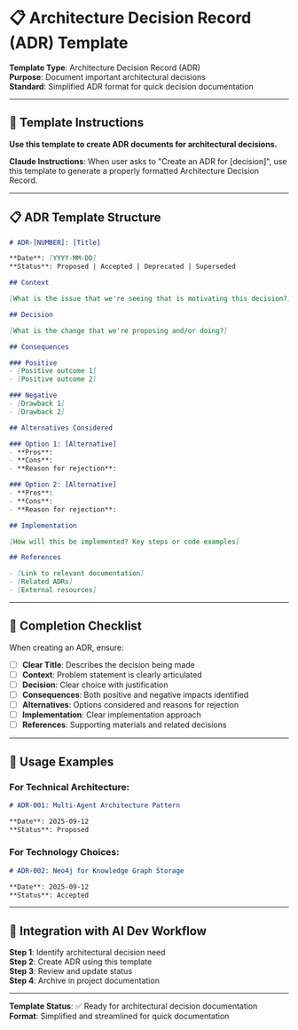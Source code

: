 # 📋 Architecture Decision Record (ADR) Template
**Template Type**: Architecture Decision Record (ADR)  
**Purpose**: Document important architectural decisions  
**Standard**: Simplified ADR format for quick decision documentation

---

## 🎯 Template Instructions

**Use this template to create ADR documents for architectural decisions.**

**Claude Instructions**: When user asks to "Create an ADR for [decision]", use this template to generate a properly formatted Architecture Decision Record.

---

## 📋 ADR Template Structure

```markdown
# ADR-[NUMBER]: [Title]

**Date**: [YYYY-MM-DD]  
**Status**: Proposed | Accepted | Deprecated | Superseded

## Context

[What is the issue that we're seeing that is motivating this decision?]

## Decision

[What is the change that we're proposing and/or doing?]

## Consequences

### Positive
- [Positive outcome 1]
- [Positive outcome 2]

### Negative
- [Drawback 1]
- [Drawback 2]

## Alternatives Considered

### Option 1: [Alternative]
- **Pros**: 
- **Cons**: 
- **Reason for rejection**: 

### Option 2: [Alternative]
- **Pros**: 
- **Cons**: 
- **Reason for rejection**: 

## Implementation

[How will this be implemented? Key steps or code examples]

## References

- [Link to relevant documentation]
- [Related ADRs]
- [External resources]
```

---

## 📝 Completion Checklist

When creating an ADR, ensure:

- [ ] **Clear Title**: Describes the decision being made
- [ ] **Context**: Problem statement is clearly articulated
- [ ] **Decision**: Clear choice with justification
- [ ] **Consequences**: Both positive and negative impacts identified
- [ ] **Alternatives**: Options considered and reasons for rejection
- [ ] **Implementation**: Clear implementation approach
- [ ] **References**: Supporting materials and related decisions

---

## 🎯 Usage Examples

### **For Technical Architecture**:
```markdown
# ADR-001: Multi-Agent Architecture Pattern

**Date**: 2025-09-12
**Status**: Proposed
```

### **For Technology Choices**:
```markdown
# ADR-002: Neo4j for Knowledge Graph Storage

**Date**: 2025-09-12
**Status**: Accepted
```

---

## 🔄 Integration with AI Dev Workflow

**Step 1**: Identify architectural decision need  
**Step 2**: Create ADR using this template  
**Step 3**: Review and update status  
**Step 4**: Archive in project documentation  

---

**Template Status**: ✅ Ready for architectural decision documentation  
**Format**: Simplified and streamlined for quick documentation